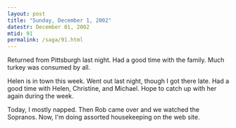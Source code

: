 ```yaml
---
layout: post
title: "Sunday, December 1, 2002"
datestr: December 01, 2002
mtid: 91
permalink: /saga/91.html
---
```


Returned from Pittsburgh last night. Had a good time with the family. Much
turkey was consumed by all.

Helen is in town this week. Went out last night, though I got there late. Had
a good time with Helen, Christine, and Michael. Hope to catch up with her again
during the week.

Today, I mostly napped. Then Rob came over and we watched the Sopranos. Now,
I'm doing assorted housekeeping on the web site.

